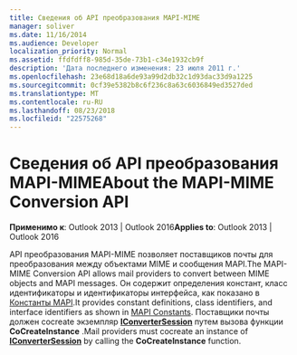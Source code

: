 ```yaml
---
title: Сведения об API преобразования MAPI-MIME
manager: soliver
ms.date: 11/16/2014
ms.audience: Developer
localization_priority: Normal
ms.assetid: ffdfdff8-985d-35de-73b1-c34e1932cb9f
description: 'Дата последнего изменения: 23 июля 2011 г.'
ms.openlocfilehash: 23e68d18a6de93a99d2db32c1d93dac33d9a1225
ms.sourcegitcommit: 0cf39e5382b8c6f236c8a63c6036849ed3527ded
ms.translationtype: MT
ms.contentlocale: ru-RU
ms.lasthandoff: 08/23/2018
ms.locfileid: "22575268"
---
```

# <a name="about-the-mapi-mime-conversion-api"></a><span data-ttu-id="2bb70-103">Сведения об API преобразования MAPI-MIME</span><span class="sxs-lookup"><span data-stu-id="2bb70-103">About the MAPI-MIME Conversion API</span></span>

  
  
<span data-ttu-id="2bb70-104">**Применимо к**: Outlook 2013 | Outlook 2016</span><span class="sxs-lookup"><span data-stu-id="2bb70-104">**Applies to**: Outlook 2013 | Outlook 2016</span></span> 
  
<span data-ttu-id="2bb70-105">API преобразования MAPI-MIME позволяет поставщиков почты для преобразования между объектами MIME и сообщения MAPI.</span><span class="sxs-lookup"><span data-stu-id="2bb70-105">The MAPI-MIME Conversion API allows mail providers to convert between MIME objects and MAPI messages.</span></span> <span data-ttu-id="2bb70-106">Он содержит определения констант, класс идентификаторы и идентификаторы интерфейса, как показано в [Константы MAPI](mapi-constants.md).</span><span class="sxs-lookup"><span data-stu-id="2bb70-106">It provides constant definitions, class identifiers, and interface identifiers as shown in [MAPI Constants](mapi-constants.md).</span></span> <span data-ttu-id="2bb70-107">Поставщики почты должен cocreate экземпляр **[IConverterSession](iconvertersessioniunknown.md)** путем вызова функции **CoCreateInstance** .</span><span class="sxs-lookup"><span data-stu-id="2bb70-107">Mail providers must cocreate an instance of **[IConverterSession](iconvertersessioniunknown.md)** by calling the **CoCreateInstance** function.</span></span> 
  

